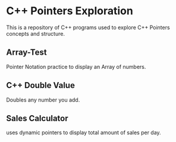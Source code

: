 # C++ Pointers Exploration
This is a repository of C++ programs used to explore C++ Pointers concepts and structure.

## Array-Test
Pointer Notation practice to display an Array of numbers.

## C++ Double Value
Doubles any number you add.

## Sales Calculator
uses dynamic pointers to display total amount of sales per day.
